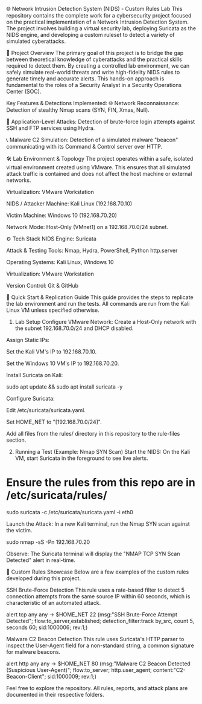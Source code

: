 ﻿🌐 Network Intrusion Detection System (NIDS) - Custom Rules Lab
This repository contains the complete work for a cybersecurity project focused on the practical implementation of a Network Intrusion Detection System. The project involves building a virtual security lab, deploying Suricata as the NIDS engine, and developing a custom ruleset to detect a variety of simulated cyberattacks.

🚀 Project Overview
The primary goal of this project is to bridge the gap between theoretical knowledge of cyberattacks and the practical skills required to detect them. By creating a controlled lab environment, we can safely simulate real-world threats and write high-fidelity NIDS rules to generate timely and accurate alerts. This hands-on approach is fundamental to the roles of a Security Analyst in a Security Operations Center (SOC).

Key Features & Detections Implemented:
🌐 Network Reconnaissance: Detection of stealthy Nmap scans (SYN, FIN, Xmas, Null).

🔑 Application-Level Attacks: Detection of brute-force login attempts against SSH and FTP services using Hydra.

📞 Malware C2 Simulation: Detection of a simulated malware "beacon" communicating with its Command & Control server over HTTP.

🛠️ Lab Environment & Topology
The project operates within a safe, isolated virtual environment created using VMware. This ensures that all simulated attack traffic is contained and does not affect the host machine or external networks.

Virtualization: VMware Workstation

NIDS / Attacker Machine: Kali Linux (192.168.70.10)

Victim Machine: Windows 10 (192.168.70.20)

Network Mode: Host-Only (VMnet1) on a 192.168.70.0/24 subnet.


⚙️ Tech Stack
NIDS Engine: Suricata

Attack & Testing Tools: Nmap, Hydra, PowerShell, Python http.server

Operating Systems: Kali Linux, Windows 10

Virtualization: VMware Workstation

Version Control: Git & GitHub


📖 Quick Start & Replication Guide
This guide provides the steps to replicate the lab environment and run the tests. All commands are run from the Kali Linux VM unless specified otherwise.

1. Lab Setup
Configure VMware Network: Create a Host-Only network with the subnet 192.168.70.0/24 and DHCP disabled.

Assign Static IPs:

Set the Kali VM's IP to 192.168.70.10.

Set the Windows 10 VM's IP to 192.168.70.20.

Install Suricata on Kali:

sudo apt update && sudo apt install suricata -y

Configure Suricata:

Edit /etc/suricata/suricata.yaml.

Set HOME_NET to "[192.168.70.0/24]".

Add all files from the rules/ directory in this repository to the rule-files section.

2. Running a Test (Example: Nmap SYN Scan)
Start the NIDS: On the Kali VM, start Suricata in the foreground to see live alerts.

# Ensure the rules from this repo are in /etc/suricata/rules/
sudo suricata -c /etc/suricata/suricata.yaml -i eth0

Launch the Attack: In a new Kali terminal, run the Nmap SYN scan against the victim.

sudo nmap -sS -Pn 192.168.70.20

Observe: The Suricata terminal will display the "NMAP TCP SYN Scan Detected" alert in real-time.

📜 Custom Rules Showcase
Below are a few examples of the custom rules developed during this project.

SSH Brute-Force Detection
This rule uses a rate-based filter to detect 5 connection attempts from the same source IP within 60 seconds, which is characteristic of an automated attack.

alert tcp any any -> $HOME_NET 22 (msg:"SSH Brute-Force Attempt Detected"; flow:to_server,established; detection_filter:track by_src, count 5, seconds 60; sid:1000006; rev:1;)

Malware C2 Beacon Detection
This rule uses Suricata's HTTP parser to inspect the User-Agent field for a non-standard string, a common signature for malware beacons.

alert http any any -> $HOME_NET 80 (msg:"Malware C2 Beacon Detected (Suspicious User-Agent)"; flow:to_server; http.user_agent; content:"C2-Beacon-Client"; sid:1000009; rev:1;)


Feel free to explore the repository. All rules, reports, and attack plans are documented in their respective folders.

